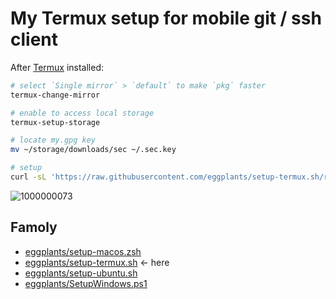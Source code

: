 # My Termux setup for mobile git / ssh client

After [Termux](https://termux.dev) installed:

```bash
# select `Single mirror` > `default` to make `pkg` faster
termux-change-mirror

# enable to access local storage
termux-setup-storage

# locate my.gpg key
mv ~/storage/downloads/sec ~/.sec.key

# setup
curl -sL 'https://raw.githubusercontent.com/eggplants/setup-termux.sh/refs/heads/master/setup-termux.sh' | bash
```

![1000000073](https://github.com/user-attachments/assets/f7552932-629c-49f8-a989-7ac5ed82f5c5)

## Famoly

- [eggplants/setup-macos.zsh](https://github.com/eggplants/setup-macos.zsh)
- [eggplants/setup-termux.sh](https://github.com/eggplants/setup-termux.sh) <- here
- [eggplants/setup-ubuntu.sh](https://github.com/eggplants/setup-ubuntu.sh)
- [eggplants/SetupWindows.ps1](https://github.com/eggplants/SetupWindows.ps1)
